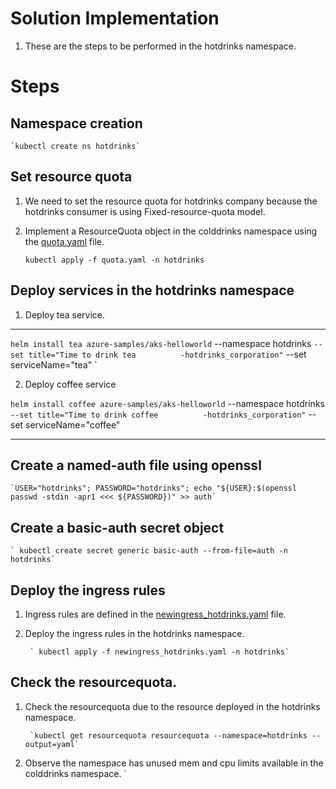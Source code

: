 # Solution Implementation
1. These are the steps to be performed in the hotdrinks namespace.

# Steps
## Namespace creation
    `kubectl create ns hotdrinks`

## Set resource quota
1. We need to set the resource quota for hotdrinks company because the hotdrinks consumer is using Fixed-resource-quota model.
2. Implement a ResourceQuota object in the colddrinks namespace using the [quota.yaml](quota.yaml) file.

    `kubectl apply -f quota.yaml -n hotdrinks`

## Deploy services in the hotdrinks namespace
1. Deploy tea service.
----
`
helm install tea azure-samples/aks-helloworld `
    --namespace hotdrinks `
    --set title="Time to drink tea          -hotdrinks_corporation" `
    --set serviceName="tea"
`

2. Deploy coffee service

`
helm install coffee azure-samples/aks-helloworld `
    --namespace hotdrinks `
    --set title="Time to drink coffee          -hotdrinks_corporation" `
    --set serviceName="coffee"

----

## Create a named-auth file using openssl

    `USER="hotdrinks"; PASSWORD="hotdrinks"; echo "${USER}:$(openssl passwd -stdin -apr1 <<< ${PASSWORD})" >> auth`

## Create a basic-auth secret object
    ` kubectl create secret generic basic-auth --from-file=auth -n hotdrinks`

## Deploy the ingress rules
1. Ingress rules are defined in the [newingress_hotdrinks.yaml](newingress_hotdrinks.yaml) file.
2. Deploy the ingress rules in the hotdrinks namespace.

        ` kubectl apply -f newingress_hotdrinks.yaml -n hotdrinks`

## Check the resourcequota.
1. Check the resourcequota due to the resource deployed in the hotdrinks namespace.

        `kubectl get resourcequota resourcequota --namespace=hotdrinks --output=yaml`
2. Observe the namespace has unused mem and cpu limits available in the colddrinks namespace.
`
